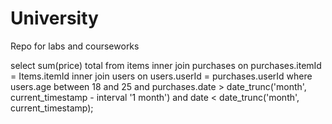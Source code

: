 # University
Repo for labs and courseworks


select sum(price) total from items inner join purchases on purchases.itemId = Items.itemId  inner join users on users.userId = purchases.userId where users.age between 18 and 25 and purchases.date > date_trunc('month', current_timestamp - interval '1 month') and date < date_trunc('month', current_timestamp);
